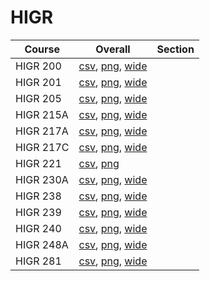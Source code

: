 # HIGR

| Course | Overall | Section |
| ------ | ------- | ------- |
| HIGR 200 | [csv](https://github.com/UCSD-Historical-Enrollment-Data/2024Fall/blob/main/overall/HIGR%20200.csv), [png](https://raw.githubusercontent.com/UCSD-Historical-Enrollment-Data/2024Fall/main/plot_overall/HIGR%20200.png), [wide](https://raw.githubusercontent.com/UCSD-Historical-Enrollment-Data/2024Fall/main/plot_overall_wide/HIGR%20200.png) |  |
| HIGR 201 | [csv](https://github.com/UCSD-Historical-Enrollment-Data/2024Fall/blob/main/overall/HIGR%20201.csv), [png](https://raw.githubusercontent.com/UCSD-Historical-Enrollment-Data/2024Fall/main/plot_overall/HIGR%20201.png), [wide](https://raw.githubusercontent.com/UCSD-Historical-Enrollment-Data/2024Fall/main/plot_overall_wide/HIGR%20201.png) |  |
| HIGR 205 | [csv](https://github.com/UCSD-Historical-Enrollment-Data/2024Fall/blob/main/overall/HIGR%20205.csv), [png](https://raw.githubusercontent.com/UCSD-Historical-Enrollment-Data/2024Fall/main/plot_overall/HIGR%20205.png), [wide](https://raw.githubusercontent.com/UCSD-Historical-Enrollment-Data/2024Fall/main/plot_overall_wide/HIGR%20205.png) |  |
| HIGR 215A | [csv](https://github.com/UCSD-Historical-Enrollment-Data/2024Fall/blob/main/overall/HIGR%20215A.csv), [png](https://raw.githubusercontent.com/UCSD-Historical-Enrollment-Data/2024Fall/main/plot_overall/HIGR%20215A.png), [wide](https://raw.githubusercontent.com/UCSD-Historical-Enrollment-Data/2024Fall/main/plot_overall_wide/HIGR%20215A.png) |  |
| HIGR 217A | [csv](https://github.com/UCSD-Historical-Enrollment-Data/2024Fall/blob/main/overall/HIGR%20217A.csv), [png](https://raw.githubusercontent.com/UCSD-Historical-Enrollment-Data/2024Fall/main/plot_overall/HIGR%20217A.png), [wide](https://raw.githubusercontent.com/UCSD-Historical-Enrollment-Data/2024Fall/main/plot_overall_wide/HIGR%20217A.png) |  |
| HIGR 217C | [csv](https://github.com/UCSD-Historical-Enrollment-Data/2024Fall/blob/main/overall/HIGR%20217C.csv), [png](https://raw.githubusercontent.com/UCSD-Historical-Enrollment-Data/2024Fall/main/plot_overall/HIGR%20217C.png), [wide](https://raw.githubusercontent.com/UCSD-Historical-Enrollment-Data/2024Fall/main/plot_overall_wide/HIGR%20217C.png) |  |
| HIGR 221 | [csv](https://github.com/UCSD-Historical-Enrollment-Data/2024Fall/blob/main/overall/HIGR%20221.csv), [png](https://raw.githubusercontent.com/UCSD-Historical-Enrollment-Data/2024Fall/main/plot_overall/HIGR%20221.png) |  |
| HIGR 230A | [csv](https://github.com/UCSD-Historical-Enrollment-Data/2024Fall/blob/main/overall/HIGR%20230A.csv), [png](https://raw.githubusercontent.com/UCSD-Historical-Enrollment-Data/2024Fall/main/plot_overall/HIGR%20230A.png), [wide](https://raw.githubusercontent.com/UCSD-Historical-Enrollment-Data/2024Fall/main/plot_overall_wide/HIGR%20230A.png) |  |
| HIGR 238 | [csv](https://github.com/UCSD-Historical-Enrollment-Data/2024Fall/blob/main/overall/HIGR%20238.csv), [png](https://raw.githubusercontent.com/UCSD-Historical-Enrollment-Data/2024Fall/main/plot_overall/HIGR%20238.png), [wide](https://raw.githubusercontent.com/UCSD-Historical-Enrollment-Data/2024Fall/main/plot_overall_wide/HIGR%20238.png) |  |
| HIGR 239 | [csv](https://github.com/UCSD-Historical-Enrollment-Data/2024Fall/blob/main/overall/HIGR%20239.csv), [png](https://raw.githubusercontent.com/UCSD-Historical-Enrollment-Data/2024Fall/main/plot_overall/HIGR%20239.png), [wide](https://raw.githubusercontent.com/UCSD-Historical-Enrollment-Data/2024Fall/main/plot_overall_wide/HIGR%20239.png) |  |
| HIGR 240 | [csv](https://github.com/UCSD-Historical-Enrollment-Data/2024Fall/blob/main/overall/HIGR%20240.csv), [png](https://raw.githubusercontent.com/UCSD-Historical-Enrollment-Data/2024Fall/main/plot_overall/HIGR%20240.png), [wide](https://raw.githubusercontent.com/UCSD-Historical-Enrollment-Data/2024Fall/main/plot_overall_wide/HIGR%20240.png) |  |
| HIGR 248A | [csv](https://github.com/UCSD-Historical-Enrollment-Data/2024Fall/blob/main/overall/HIGR%20248A.csv), [png](https://raw.githubusercontent.com/UCSD-Historical-Enrollment-Data/2024Fall/main/plot_overall/HIGR%20248A.png), [wide](https://raw.githubusercontent.com/UCSD-Historical-Enrollment-Data/2024Fall/main/plot_overall_wide/HIGR%20248A.png) |  |
| HIGR 281 | [csv](https://github.com/UCSD-Historical-Enrollment-Data/2024Fall/blob/main/overall/HIGR%20281.csv), [png](https://raw.githubusercontent.com/UCSD-Historical-Enrollment-Data/2024Fall/main/plot_overall/HIGR%20281.png), [wide](https://raw.githubusercontent.com/UCSD-Historical-Enrollment-Data/2024Fall/main/plot_overall_wide/HIGR%20281.png) |  |
